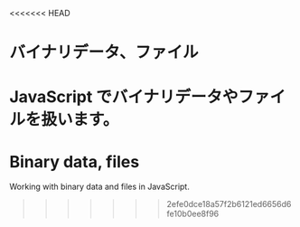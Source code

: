 <<<<<<< HEAD
# バイナリデータ、ファイル

JavaScript でバイナリデータやファイルを扱います。
=======
# Binary data, files

Working with binary data and files in JavaScript.
>>>>>>> 2efe0dce18a57f2b6121ed6656d6fe10b0ee8f96
